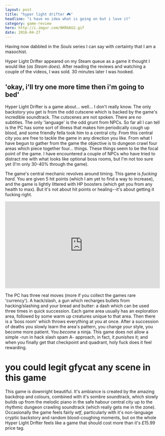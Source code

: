 ```yaml
---
layout: post
title: "hyper light drifter 🎮"
headline: "i have no idea what is going on but i love it"
category: game-review
hero: http://i.imgur.com/0KRb6U2.gif
date: 2016-04-27
---
```


Having now dabbled in the *Souls* series I can say with certainty that I am a
masochist.

Hyper Light Drifter appeared on my Steam queue as a game it thought I would like
 (*as Steam does*). After reading the reviews and watching a couple of the
videos, I was sold. 30 minutes later I was hooked.

## 'okay, i'll try one more time then i'm going to bed'

Hyper Light Drifter is a game about... well... I don't really know. The only
backstory you get is from the odd cutscene which is backed by the game's
incredible soundtrack. The cutscenes are not spoken. There are no subtitles.
The only 'language' is the odd grunt from NPCs. So far all I can tell is the PC
has some sort of illness that makes him periodically cough up blood, and some
friendly fella took him to a central city. From this central city you are free
to tackle the game in any direction you like. From what I have begun to gather
from the game the objective is to dungeon crawl four areas which piece together
four... things. These things seem to be the focal point of the game. I have
encountered a couple of NPCs who have tried to distract me with what looks
like optional boss rooms, but I'm not too sure yet (I'm only 30-40% through the
game).

The game's central mechanic revolves around timing. This game is *fucking hard*.
You are given 5 hit points (which I am yet to find a way to increase), and the
game is lightly littered with HP boosters (which get you from any health to max).
But it's not about hit points or healing--it's about getting it fucking right.

<div style='position:relative;padding-bottom:calc(100% / 1.78)'><iframe src='https://gfycat.com/ifr/DecisiveCrispAphid' frameborder='0' scrolling='no' width='100%' height='100%' style='position:absolute;top:0;left:0;' allowfullscreen></iframe></div>

The PC has three real moves (more if you collect the games rare 'currency').
A hack/slash, a gun which recharges bullets from hacking/slashing and your
bread and butter: a dash which can be used three times in quick succession.
Each game area usually has an exploration area, followed by some warm up creatures
unique to that area. Then there is a 'boss room' which throws everything at you
at once. After a succession of deaths you slowly learn the
area's pattern, you change your style, you become more patient. You *become* a
ninja. This game does not allow a simple -run in hack slash spam A- approach, in
fact, it *punishes* it; and when you finally get that checkpoint and quadrant,
holy fuck does it feel rewarding.

# you could legit gfycat any scene in this game

This game is downright beautiful. It's ambiance is created by the amazing
backdrop and colours, combined with it's sombre soundtrack, which slowly builds
up from the melodic piano in the safe habour central city up to the rhythmic
dungeon crawling soundtrack (which really gets me in the zone). Occasionally
the game feels fairly *wtf*, particularly with it's non-language cryptic
backstory and random blood-coughing moments, but on the whole Hyper Light Drifter
feels like a game that should cost more than it's £15.99 price tag.

